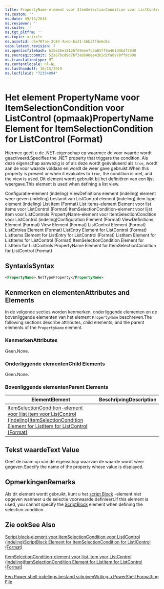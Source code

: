 ```yaml
---
title: PropertyName-element voor ItemSelectionCondition voor ListControl (indeling) | Microsoft Docs
ms.custom: ''
ms.date: 09/13/2016
ms.reviewer: ''
ms.suite: ''
ms.tgt_pltfrm: ''
ms.topic: article
ms.assetid: d5e707ae-3c84-4ceb-ba31-56b3ffde6d6c
caps.latest.revision: 7
ms.openlocfilehash: b15e26e18126f69eee7c3a857f9a461d4bdf5848
ms.sourcegitcommit: 52a67bcd9d7bf3e8600ea4302d1fa8970ff9c998
ms.translationtype: MT
ms.contentlocale: nl-NL
ms.lasthandoff: 10/15/2019
ms.locfileid: "72354094"
---
```

# <a name="propertyname-element-for-itemselectioncondition-for-listcontrol-format"></a><span data-ttu-id="45eee-102">Het element PropertyName voor ItemSelectionCondition voor ListControl (opmaak)</span><span class="sxs-lookup"><span data-stu-id="45eee-102">PropertyName Element for ItemSelectionCondition for ListControl (Format)</span></span>

<span data-ttu-id="45eee-103">Hiermee geeft u de .NET-eigenschap op waarmee de voor waarde wordt geactiveerd.</span><span class="sxs-lookup"><span data-stu-id="45eee-103">Specifies the .NET property that triggers the condition.</span></span> <span data-ttu-id="45eee-104">Als deze eigenschap aanwezig is of als deze wordt geëvalueerd als `true`, wordt aan de voor waarde voldaan en wordt de weer gave gebruikt.</span><span class="sxs-lookup"><span data-stu-id="45eee-104">When this property is present or when it evaluates to `true`, the condition is met, and the view is used.</span></span> <span data-ttu-id="45eee-105">Dit element wordt gebruikt bij het definiëren van een lijst weergave.</span><span class="sxs-lookup"><span data-stu-id="45eee-105">This element is used when defining a list view.</span></span>

<span data-ttu-id="45eee-106">Configuratie-element (indeling) ViewDefinitions element (indeling) element weer geven (indeling) bestand van ListControl element (indeling) item type-element (indeling) List item (Format) List items-element Element voor list items voor ListControl (Format) ItemSelectionCondition-element voor lijst item voor ListControls PropertyName-element voor ItemSelectionCondition voor ListControl (indeling)</span><span class="sxs-lookup"><span data-stu-id="45eee-106">Configuration Element (Format) ViewDefinitions Element (Format) View Element (Format) ListControl Element (Format) ListEntries Element (Format) ListEntry Element for ListControl (Format) ListItems Element for ListEntry for ListControl (Format) ListItem Element for ListItems for ListControl (Format) ItemSelectionCondition Element for ListItem for ListControls PropertyName Element for ItemSelectionCondition for ListControl (Format)</span></span>

## <a name="syntax"></a><span data-ttu-id="45eee-107">Syntaxis</span><span class="sxs-lookup"><span data-stu-id="45eee-107">Syntax</span></span>

```xml
<PropertyName>.NetTypeProperty</PropertyName>
```

## <a name="attributes-and-elements"></a><span data-ttu-id="45eee-108">Kenmerken en elementen</span><span class="sxs-lookup"><span data-stu-id="45eee-108">Attributes and Elements</span></span>

<span data-ttu-id="45eee-109">In de volgende secties worden kenmerken, onderliggende elementen en de bovenliggende elementen van het element `PropertyName` beschreven.</span><span class="sxs-lookup"><span data-stu-id="45eee-109">The following sections describe attributes, child elements, and the parent elements of the `PropertyName` element.</span></span>

### <a name="attributes"></a><span data-ttu-id="45eee-110">Kenmerken</span><span class="sxs-lookup"><span data-stu-id="45eee-110">Attributes</span></span>

<span data-ttu-id="45eee-111">Geen.</span><span class="sxs-lookup"><span data-stu-id="45eee-111">None.</span></span>

### <a name="child-elements"></a><span data-ttu-id="45eee-112">Onderliggende elementen</span><span class="sxs-lookup"><span data-stu-id="45eee-112">Child Elements</span></span>

<span data-ttu-id="45eee-113">Geen.</span><span class="sxs-lookup"><span data-stu-id="45eee-113">None.</span></span>

### <a name="parent-elements"></a><span data-ttu-id="45eee-114">Bovenliggende elementen</span><span class="sxs-lookup"><span data-stu-id="45eee-114">Parent Elements</span></span>

|<span data-ttu-id="45eee-115">Element</span><span class="sxs-lookup"><span data-stu-id="45eee-115">Element</span></span>|<span data-ttu-id="45eee-116">Beschrijving</span><span class="sxs-lookup"><span data-stu-id="45eee-116">Description</span></span>|
|-------------|-----------------|
|[<span data-ttu-id="45eee-117">ItemSelectionCondition-element voor lijst item voor ListControl (indeling)</span><span class="sxs-lookup"><span data-stu-id="45eee-117">ItemSelectionCondition Element for ListItem for ListControl (Format)</span></span>](./itemselectioncondition-element-for-listitem-for-listcontrol-format.md)||

## <a name="text-value"></a><span data-ttu-id="45eee-118">Tekst waarde</span><span class="sxs-lookup"><span data-stu-id="45eee-118">Text Value</span></span>

<span data-ttu-id="45eee-119">Geef de naam op van de eigenschap waarvan de waarde wordt weer gegeven.</span><span class="sxs-lookup"><span data-stu-id="45eee-119">Specify the name of the property whose value is displayed.</span></span>

## <a name="remarks"></a><span data-ttu-id="45eee-120">Opmerkingen</span><span class="sxs-lookup"><span data-stu-id="45eee-120">Remarks</span></span>

<span data-ttu-id="45eee-121">Als dit element wordt gebruikt, kunt u het [script Block](./scriptblock-element-for-itemselectioncondition-for-listcontrol-format.md) -element niet opgeven wanneer u de selectie voorwaarde definieert.</span><span class="sxs-lookup"><span data-stu-id="45eee-121">If this element is used, you cannot specify the [ScriptBlock](./scriptblock-element-for-itemselectioncondition-for-listcontrol-format.md) element when defining the selection condition.</span></span>

## <a name="see-also"></a><span data-ttu-id="45eee-122">Zie ook</span><span class="sxs-lookup"><span data-stu-id="45eee-122">See Also</span></span>

[<span data-ttu-id="45eee-123">Script block-element voor ItemSelectionCondition voor ListIControl (indeling)</span><span class="sxs-lookup"><span data-stu-id="45eee-123">ScriptBlock Element for ItemSelectionCondition for ListIControl (Format)</span></span>](./scriptblock-element-for-itemselectioncondition-for-listcontrol-format.md)

[<span data-ttu-id="45eee-124">ItemSelectionCondition-element voor lijst item voor ListControl (indeling)</span><span class="sxs-lookup"><span data-stu-id="45eee-124">ItemSelectionCondition Element for ListItem for ListControl (Format)</span></span>](./itemselectioncondition-element-for-listitem-for-listcontrol-format.md)

[<span data-ttu-id="45eee-125">Een Power shell-indelings bestand schrijven</span><span class="sxs-lookup"><span data-stu-id="45eee-125">Writing a PowerShell Formatting File</span></span>](./writing-a-powershell-formatting-file.md)
